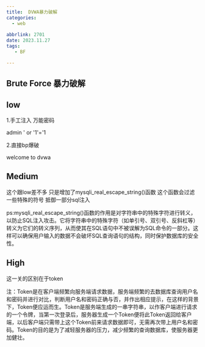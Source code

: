 ```yaml
---
title:  DVWA暴力破解
categories:
  - web
  
abbrlink: 2701
date: 2023.11.27
tags: 
   - BF

---
```


## Brute Force 暴力破解

## low

1.手工注入 万能密码

admin ' or '1'='1

2.直接bp爆破

welcome to dvwa

## Medium

这个跟low差不多 只是增加了mysqli_real_escape_string()函数 这个函数会过滤一些特殊的符号 抵御一部分sql注入

ps:mysqli_real_escape_string()函数的作用是对字符串中的特殊字符进行转义，以防止SQL注入攻击。它将字符串中的特殊字符（如单引号、双引号、反斜杠等）转义为它们的转义序列，从而使其在SQL语句中不被误解为SQL命令的一部分。这样可以确保用户输入的数据不会破坏SQL查询语句的结构，同时保护数据库的安全性。

## High

这一关的区别在于token

注：Token是在客户端频繁向服务端请求数据，服务端频繁的去数据库查询用户名和密码并进行对比，判断用户名和密码正确与否，并作出相应提示，在这样的背景下，Token便应运而生。Token是服务端生成的一串字符串，以作客户端进行请求的一个令牌，当第一次登录后，服务器生成一个Token便将此Token返回给客户端，以后客户端只需带上这个Token前来请求数据即可，无需再次带上用户名和密码。Token的目的是为了减轻服务器的压力，减少频繁的查询数据库，使服务器更加健壮。
